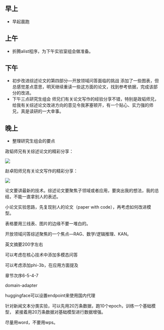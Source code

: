 ## 早上

- 早起晨跑

## 上午

- 折腾alist程序，为下午实验室组会做准备。

## 下午

- 初步改进综述论文的第四部分—开放领域问答面临的挑战
添加了一些图表，但总感觉差点意思，明天继续重读一些这方面的论文，找到参考依据，完成该部分的改进。
- 下午三点研究生组会
师兄们有关论文写作的经验分享不错，特别是政韬师兄，给我有关综述论文改进方向的意见令我茅塞顿开，有一个贴心、实力强的师兄，真是读研的一大幸事。

## 晚上

- 整理研究生组会的要点

政韬师兄有关综述论文的精彩分享：

![](https://cdn.sa.net/2024/06/06/xpJFgo69uVwXBaK.webp)

赵卓阳师兄有关论文写作的精彩分享：

![](https://cdn.sa.net/2024/06/06/DjQUyHlSNWuzr4Z.webp)

论文要讲最新的技术。综述论文要聚焦子领域或者应用，要突出我的想法，我的总结，不能一直拿别人的表述。

小论文实验思路，先复现别人的论文（paper with code），再考虑如何改进模型。

表格要用三线表、图片的边缘不要一堆白的。

开放领域问答综述聚焦的一个焦点—RAG、数学/逻辑推理、KAN。

英文摘要200字左右

可以考虑在核心技术中添加多模态问答

可以考虑添加phi-3b，在应用方面提及

章节次序6-5-4-7

domain-adapter

huggingface可以设置endpoint来使用国内代理

针对新闻文本分类实验，可以先用20万条数据，跑10个epoch，训练一个基础模型，
紧接着用20万条数据对基础模型进行数据增强。

尽量用word，不要用wps。

